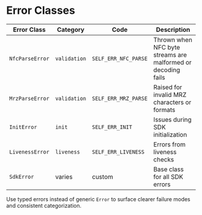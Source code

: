 # Error Classes

| Error Class     | Category     | Code                 | Description                                                  |
| --------------- | ------------ | -------------------- | ------------------------------------------------------------ |
| `NfcParseError` | `validation` | `SELF_ERR_NFC_PARSE` | Thrown when NFC byte streams are malformed or decoding fails |
| `MrzParseError` | `validation` | `SELF_ERR_MRZ_PARSE` | Raised for invalid MRZ characters or formats                 |
| `InitError`     | `init`       | `SELF_ERR_INIT`      | Issues during SDK initialization                             |
| `LivenessError` | `liveness`   | `SELF_ERR_LIVENESS`  | Errors from liveness checks                                  |
| `SdkError`      | varies       | custom               | Base class for all SDK errors                                |

Use typed errors instead of generic `Error` to surface clearer failure modes and consistent categorization.
